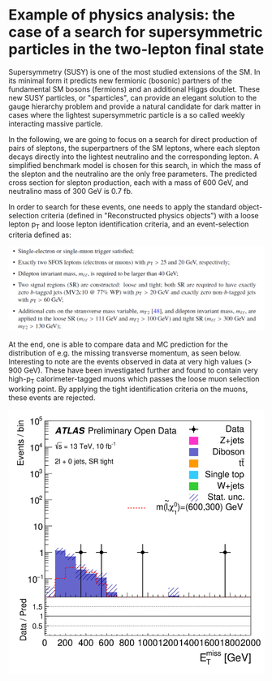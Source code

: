 # Example of physics analysis: the case of a search for supersymmetric particles in the two-lepton final state

Supersymmetry (SUSY) is one of the most studied extensions of the SM. In its minimal form it predicts new fermionic (bosonic) partners of the fundamental SM bosons (fermions) and an additional Higgs doublet. These new SUSY particles, or "sparticles", can provide an elegant solution to the gauge hierarchy problem and provide a natural candidate for dark matter in cases where the lightest supersymmetric particle is a so called weekly interacting massive particle.

In the following, we are going to focus on a search for direct production of pairs of sleptons, the superpartners of the SM leptons, where each slepton decays directly into the lightest neutralino and the corresponding lepton. A simplified benchmark model is chosen for this
search, in which the mass of the slepton and the neutralino are the only free parameters. The predicted cross section for slepton production, each with a mass of 600 GeV, and neutralino mass of 300 GeV is 0.7 fb.

In order to search for these events, one needs to apply the standard object-selection criteria (defined in "Reconstructed physics objects") with a loose lepton p<sub>T</sub> and loose lepton identification criteria, and an event-selection criteria defined as:

![path](pictures/DL3.png)

At the end, one is able to compare data and MC prediction for the distribution of e.g. the missing transverse momentum, as seen below. Interesting to note are the events observed in data at very high values (> 900 GeV). These have been investigated further and found to contain very high-p<sub>T</sub> calorimeter-tagged muons which passes the loose muon selection working point. By applying the tight identification criteria on the muons, these events are rejected.

![path](pictures/fig_06f.png)
